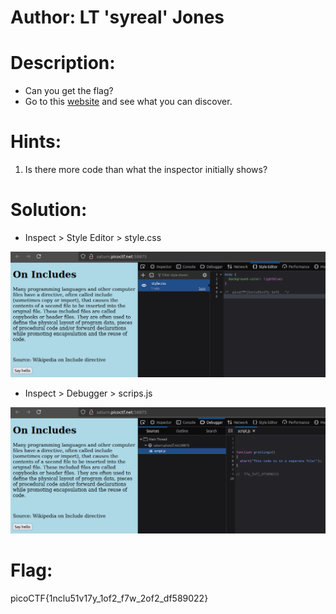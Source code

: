 # Author: LT 'syreal' Jones

# Description:
- Can you get the flag?
- Go to this [website](http://saturn.picoctf.net:58875/) and see what you can discover.

# Hints:
1. Is there more code than what the inspector initially shows?

# Solution:
- Inspect > Style Editor > style.css

![img](Images/image-5.png)

- Inspect > Debugger > scrips.js

![img](Images/image-6.png)

# Flag:
picoCTF{1nclu51v17y_1of2_f7w_2of2_df589022}